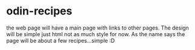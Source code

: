 # odin-recipes
the web page will have a main page with links to other pages.
The design will be simple just html not as much style for now.
As the name says the page will be about a few recipes...simple :D